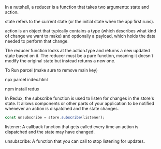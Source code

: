 In a nutshell, a reducer is a function that takes two arguments: state and action.

state refers to the current state (or the initial state when the app first runs).

action is an object that typically contains a type (which describes what kind of change we want to make) and optionally a payload, which holds the data needed to perform that change.

The reducer function looks at the action.type and returns a new updated state based on it. The reducer must be a pure function, meaning it doesn't modify the original state but instead returns a new one.

To Run parcel (make sure to remove main key)

npx parcel index.html

npm install redux


In Redux, the subscribe function is used to listen for changes in the store's state. It allows components or other parts of your application to be notified whenever an action is dispatched and the state changes.

```js
const unsubscribe = store.subscribe(listener);
```

listener: A callback function that gets called every time an action is dispatched and the state may have changed.

unsubscribe: A function that you can call to stop listening for updates.

